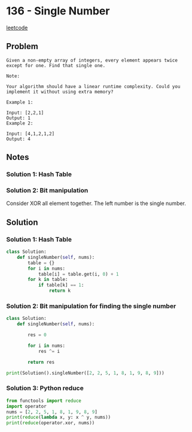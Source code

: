 # 136 - Single Number

[leetcode](https://leetcode.com/problems/single-number/)

## Problem

    Given a non-empty array of integers, every element appears twice except for one. Find that single one.
    
    Note:
    
    Your algorithm should have a linear runtime complexity. Could you implement it without using extra memory?
    
    Example 1:
    
    Input: [2,2,1]
    Output: 1
    Example 2:
    
    Input: [4,1,2,1,2]
    Output: 4

## Notes

### Solution 1: Hash Table

### Solution 2: Bit manipulation

Consider XOR all element together. The left number is the single number.

## Solution

### Solution 1: Hash Table

```python
class Solution:
    def singleNumber(self, nums):
        table = {}
        for i in nums:
            table[i] = table.get(i, 0) + 1
        for k in table:
            if table[k] == 1:
                return k
```

### Solution 2: Bit manipulation for finding the single number

```python
class Solution:
    def singleNumber(self, nums):

        res = 0

        for i in nums:
            res ^= i

        return res

print(Solution().singleNumber([2, 2, 5, 1, 8, 1, 9, 8, 9]))
```

### Solution 3: Python reduce

```python
from functools import reduce
import operator
nums = [2, 2, 5, 1, 8, 1, 9, 8, 9]
print(reduce(lambda x, y: x ^ y, nums))
print(reduce(operator.xor, nums))
```
